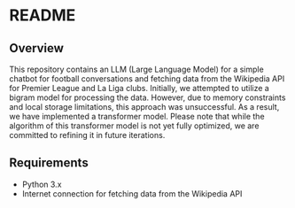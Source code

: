 # README

## Overview
This repository contains an LLM (Large Language Model) for a simple chatbot for football conversations and fetching data from the Wikipedia API for Premier League and La Liga clubs. Initially, we attempted to utilize a bigram model for processing the data. However, due to memory constraints and local storage limitations, this approach was unsuccessful. As a result, we have implemented a transformer model. Please note that while the algorithm of this transformer model is not yet fully optimized, we are committed to refining it in future iterations.

## Requirements
- Python 3.x
- Internet connection for fetching data from the Wikipedia API
